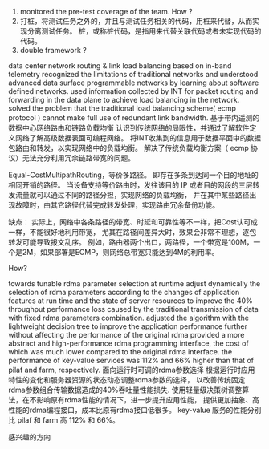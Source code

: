 1. monitored the pre-test coverage of the team. How ?
2. 打桩，将测试任务之外的，并且与测试任务相关的代码，用桩来代替，从而实现分离测试任务。 
   桩，或称桩代码，是指用来代替关联代码或者未实现代码的代码。
3. double framework ?

data center network routing & link load balancing based on in-band telemetry
recognized the limitations of traditional networks and understood advanced data surface programmable networks by learning about software defined networks.
used information collected by INT for packet routing and forwarding in the data plane to achieve load balancing in the network.
solved the problem that the traditional load balancing scheme( ecmp protocol ) cannot make full use of redundant link bandwidth.
基于带内遥测的数据中心网络路由和链路负载均衡
认识到传统网络的局限性，并通过了解软件定义网络了解高级数据表面可编程网络。
将INT收集到的信息用于数据平面中的数据包路由和转发，以实现网络中的负载均衡。
解决了传统负载均衡方案（ ecmp 协议）无法充分利用冗余链路带宽的问题。

Equal-CostMultipathRouting，等价多路径。
即存在多条到达同一个目的地址的相同开销的路径。
当设备支持等价路由时，发往该目的 IP 或者目的网段的三层转发流量就可以通过不同的路径分担，实现网络的负载均衡，
并在其中某些路径出现故障时，由其它路径代替完成转发处理，实现路由冗余备份功能。

缺点：
实际上，网络中各条路径的带宽、时延和可靠性等不一样，把Cost认可成一样，不能很好地利用带宽，
尤其在路径间差异大时，效果会非常不理想，逐包转发可能导致报文乱序。
例如，路由器两个出口，两路径，一个带宽是100M，一个是2M，如果部署是ECMP，则网络总带宽只能达到4M的利用率。

How?

towards tunable rdma parameter selection at runtime
adjust dynamically the selection of rdma parameters according to the changes of application features at run time and the state of server resources to improve the 40% throughput performance loss caused by the traditional transmission of data with fixed rdma parameters combination.
adjusted the algorithm with the lightweight decision tree to improve the application performance further without affecting the performance of the original rdma
provided a more abstract and high-performance rdma programming interface, the cost of which was much lower compared to the original rdma interface. the performance of key-value services was 112% and 66% higher than that of pilaf and farm,  respectively.
面向运行时可调的rdma参数选择 
根据运行时应用特性的变化和服务器资源的状态动态调整rdma参数的选择，
以改善传统固定rdma参数组合传输数据造成的40%吞吐量性能损失.
使用轻量级决策树调整算法，在不影响原有rdma性能的情况下，进一步提升应用性能，
提供更加抽象、高性能的rdma编程接口，成本比原有rdma接口低很多。 
key-value 服务的性能分别比 pilaf 和 farm 高 112% 和 66%。

感兴趣的方向